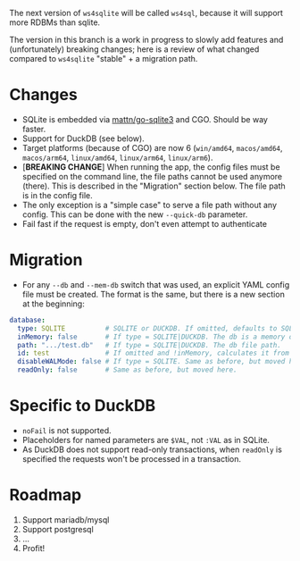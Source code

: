 The next version of `ws4sqlite` will be called `ws4sql`, because it will support more RDBMs than sqlite.

The version in this branch is a work in progress to slowly add features and (unfortunately) breaking changes; here is a review of what changed compared to `ws4sqlite` "stable" + a migration path.

# Changes

- SQLite is embedded via [mattn/go-sqlite3](https://github.com/mattn/go-sqlite3) and CGO. Should be way faster.
- Support for DuckDB (see below).
- Target platforms (because of CGO) are now 6 (`win/amd64`, `macos/amd64`, `macos/arm64`, `linux/amd64`, `linux/arm64`, `linux/arm6`).
- [**BREAKING CHANGE**] When running the app, the config files must be specified on the command line, the file paths cannot be used anymore (there). This is described in the "Migration" section below. The file path is in the config file.
- The only exception is a "simple case" to serve a file path without any config. This can be done with the new `--quick-db` parameter.
- Fail fast if the request is empty, don't even attempt to authenticate

# Migration

- For any `--db` and `--mem-db` switch that was used, an explicit YAML config file must be created. The format is the same, but there is a new section at the beginning:

```yaml
database:
  type: SQLITE          # SQLITE or DUCKDB. If omitted, defaults to SQLITE      
  inMemory: false       # If type = SQLITE|DUCKDB. The db is a memory one? If omitted, defaults to false
  path: ".../test.db"   # If type = SQLITE|DUCKDB. The db file path.
  id: test              # If omitted and !inMemory, calculates it from the file name (if type = SQLITE|DUCKDB)
  disableWALMode: false # If type = SQLITE. Same as before, but moved here.
  readOnly: false       # Same as before, but moved here.
```

# Specific to DuckDB

- `noFail` is not supported.
- Placeholders for named parameters are `$VAL`, not `:VAL` as in SQLite.
- As DuckDB does not support read-only transactions, when `readOnly` is specified the requests won't be processed in a transaction.

# Roadmap

1. Support mariadb/mysql
1. Support postgresql
1. ...
1. Profit!
